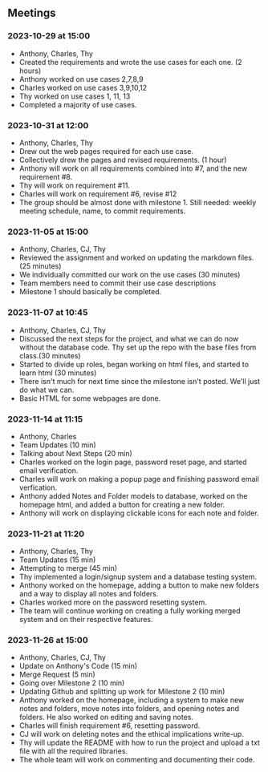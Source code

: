 ## Meetings
### 2023-10-29 at 15:00
- Anthony, Charles, Thy
- Created the requirements and wrote the use cases for each one. (2 hours)
- Anthony worked on use cases 2,7,8,9
- Charles worked on use cases 3,9,10,12
- Thy worked on use cases 1, 11, 13
- Completed a majority of use cases.

### 2023-10-31 at 12:00 
- Anthony, Charles, Thy
- Drew out the web pages required for each use case.
- Collectively drew the pages and revised requirements. (1 hour)
- Anthony will work on all requirements combined into #7, and the new requirement #8.
- Thy will work on requirement #11.
- Charles will work on requirement #6, revise #12
- The group should be almost done with milestone 1. Still needed: weekly meeting schedule, name, to commit requirements.

### 2023-11-05 at 15:00
- Anthony, Charles, CJ, Thy
- Reviewed the assignment and worked on updating the markdown files. (25 minutes)
- We individually committed our work on the use cases (30 minutes)
- Team members need to commit their use case descriptions
- Milestone 1 should basically be completed.

### 2023-11-07 at 10:45
- Anthony, Charles, CJ, Thy
- Discussed the next steps for the project, and what we can do now without the database code. Thy set up the repo with the base files from class.(30 minutes)
- Started to divide up roles, began working on html files, and started to learn html (30 minutes)
- There isn't much for next time since the milestone isn't posted. We'll just do what we can.
- Basic HTML for some webpages are done.

### 2023-11-14 at 11:15
- Anthony, Charles
- Team Updates (10 min)
- Talking about Next Steps (20 min)
- Charles worked on the login page, password reset page, and started email verification.
- Charles will work on making a popup page and finishing password email verfication.
- Anthony added Notes and Folder models to database, worked on the homepage html, and added a button for creating a new folder.
- Anthony will work on displaying clickable icons for each note and folder.

### 2023-11-21 at 11:20
- Anthony, Charles, Thy
- Team Updates (15 min)
- Attempting to merge (45 min)
- Thy implemented a login/signup system and a database testing system. 
- Anthony worked on the homepage, adding a button to make new folders and a way to display all notes and folders.
- Charles worked more on the password resetting system. 
- The team will continue working on creating a fully working merged system and on their respective features.

### 2023-11-26 at 15:00
- Anthony, Charles, CJ, Thy
- Update on Anthony's Code (15 min)
- Merge Request (5 min)
- Going over Milestone 2 (10 min)
- Updating Github and splitting up work for Milestone 2 (10  min)
- Anthony worked on the homepage, including a system to make new notes and folders, move notes into folders, and opening notes and folders. He also worked on editing and saving notes. 
- Charles will finish requirement #6, resetting password.
- CJ will work on deleting notes and the ethical implications write-up.
- Thy will update the README with how to run the project and upload a txt file with all the required libraries.
- The whole team will work on commenting and documenting their code. 

